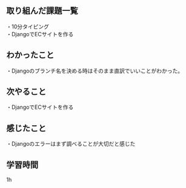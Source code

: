 ## 取り組んだ課題一覧
・10分タイピング
<br>・DjangoでECサイトを作る
## わかったこと
・Djangoのブランチ名を決める時はそのまま直訳でいいことがわかった。
## 次やること
・DjangoでECサイトを作る

## 感じたこと
・Djangoのエラーはまず調べることが大切だと感じた
## 学習時間
1h
